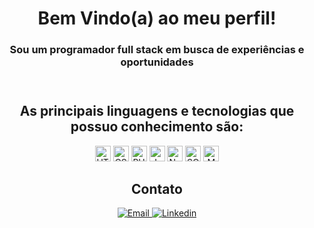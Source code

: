 <div class="container" align="center">
  <header>
    <h1>Bem Vindo(a) ao meu perfil!</h1>
    <h3>Sou um programador full stack em busca de experiências e oportunidades</h3>
  </header>

  <article>
    <h2>As principais linguagens e tecnologias que possuo conhecimento são: </h2>
    <div>
      <img class="icon html" src="https://img.icons8.com/?size=100&id=20909&format=png&color=000000" alt="HTML" height="25px">
      <img class="icon css" src="https://img.icons8.com/?size=100&id=21278&format=png&color=000000" alt="CSS" height="25px">
      <img class="icon php" src="https://img.icons8.com/?size=100&id=39852&format=png&color=000000" alt="PHP" height="25px">
      <img class="icon js" src="https://img.icons8.com/?size=100&id=108784&format=png&color=000000" alt="JavaScript" height="25px">
      <img class="icon node" src="https://img.icons8.com/?size=100&id=54087&format=png&color=000000" alt="NodeJs" height="25px">
      <img class="icon sql" src="https://img.icons8.com/?size=100&id=UFXRpPFebwa2&format=png&color=000000" alt="SQL" height="25px">
      <img class="icon mongo" src="https://img.icons8.com/?size=100&id=74402&format=png&color=000000" alt="MongoDB" height="25px">
    </div>
  </article>

  <footer>
    <h2>Contato</h2>
    <div>
      <a class="email" href="mailto:guilherme.goncalves01@hotmail.com" title="Email">
        <img src="https://img.icons8.com/?size=100&id=ho8QlOYvMuG3&format=png&color=000000" alt="Email">
      </a>
      <a class="linkedin" href="www.linkedin.com/in/guilherme-gonçalves-1295151a1" title="Linkedin">
        <img src="https://img.icons8.com/?size=100&id=xuvGCOXi8Wyg&format=png&color=000000" alt="Linkedin">
      </a>
    </div>
  </footer>
</div>
